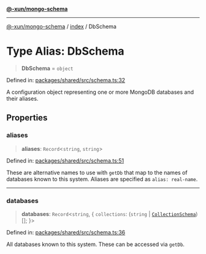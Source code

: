 [**@-xun/mongo-schema**](../../README.md)

***

[@-xun/mongo-schema](../../README.md) / [index](../README.md) / DbSchema

# Type Alias: DbSchema

> **DbSchema** = `object`

Defined in: [packages/shared/src/schema.ts:32](https://github.com/Xunnamius/mongo-utils/blob/77082e38194fa309dd2d5b6f34405fcc81cec406/packages/shared/src/schema.ts#L32)

A configuration object representing one or more MongoDB databases and their
aliases.

## Properties

### aliases

> **aliases**: `Record`\<`string`, `string`\>

Defined in: [packages/shared/src/schema.ts:51](https://github.com/Xunnamius/mongo-utils/blob/77082e38194fa309dd2d5b6f34405fcc81cec406/packages/shared/src/schema.ts#L51)

These are alternative names to use with `getDb` that map to the names of
databases known to this system. Aliases are specified as `alias:
real-name`.

***

### databases

> **databases**: `Record`\<`string`, \{ `collections`: (`string` \| [`CollectionSchema`](CollectionSchema.md))[]; \}\>

Defined in: [packages/shared/src/schema.ts:36](https://github.com/Xunnamius/mongo-utils/blob/77082e38194fa309dd2d5b6f34405fcc81cec406/packages/shared/src/schema.ts#L36)

All databases known to this system. These can be accessed via `getDb`.
